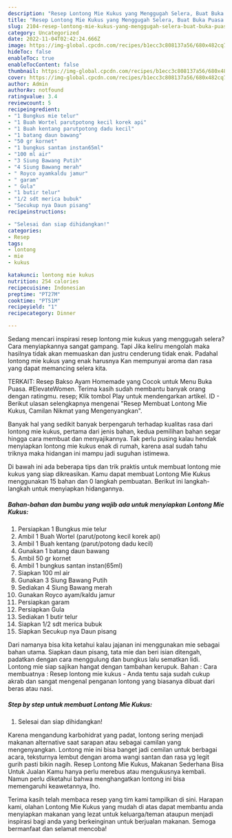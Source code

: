 ```yaml
---
description: "Resep Lontong Mie Kukus yang Menggugah Selera, Buat Buka Puasa Bisa Manjain Lidah"
title: "Resep Lontong Mie Kukus yang Menggugah Selera, Buat Buka Puasa Bisa Manjain Lidah"
slug: 2104-resep-lontong-mie-kukus-yang-menggugah-selera-buat-buka-puasa-bisa-manjain-lidah
category: Uncategorized
date: 2022-11-04T02:42:24.666Z
image: https://img-global.cpcdn.com/recipes/b1ecc3c808137a56/680x482cq70/lontong-mie-kukus-foto-resep-utama.jpg
hideToc: false
enableToc: true
enableTocContent: false
thumbnail: https://img-global.cpcdn.com/recipes/b1ecc3c808137a56/680x482cq70/lontong-mie-kukus-foto-resep-utama.jpg
cover: https://img-global.cpcdn.com/recipes/b1ecc3c808137a56/680x482cq70/lontong-mie-kukus-foto-resep-utama.jpg
author: Admin
authorAv: notfound
ratingvalue: 3.4
reviewcount: 5
recipeingredient:
- "1 Bungkus mie telur"
- "1 Buah Wortel parutpotong kecil korek api"
- "1 Buah kentang parutpotong dadu kecil"
- "1 batang daun bawang"
- "50 gr kornet"
- "1 bungkus santan instan65ml"
- "100 ml air"
- "3 Siung Bawang Putih"
- "4 Siung Bawang merah"
- " Royco ayamkaldu jamur"
- " garam"
- " Gula"
- "1 butir telur"
- "1/2 sdt merica bubuk"
- "Secukup nya Daun pisang"
recipeinstructions:

- "Selesai dan siap dihidangkan!"
categories:
- Resep
tags:
- lontong
- mie
- kukus

katakunci: lontong mie kukus 
nutrition: 254 calories
recipecuisine: Indonesian
preptime: "PT27M"
cooktime: "PT51M"
recipeyield: "1"
recipecategory: Dinner

---
```



Sedang mencari inspirasi resep lontong mie kukus yang menggugah selera? Cara menyiapkannya sangat gampang. Tapi Jika keliru mengolah maka hasilnya tidak akan memuaskan dan justru cenderung tidak enak. Padahal lontong mie kukus yang enak harusnya Kan mempunyai aroma dan rasa yang dapat memancing selera kita.


TERKAIT: Resep Bakso Ayam Homemade yang Cocok untuk Menu Buka Puasa. #ElevateWomen. Terima kasih sudah membantu banyak orang dengan ratingmu. resep; Klik tombol Play untuk mendengarkan artikel. ID - Berikut ulasan selengkapnya mengenai &#34;Resep Membuat Lontong Mie Kukus, Camilan Nikmat yang Mengenyangkan&#34;.

Banyak hal yang sedikit banyak berpengaruh terhadap kualitas rasa dari lontong mie kukus, pertama dari jenis bahan, kedua pemilihan bahan segar hingga cara membuat dan menyajikannya. Tak perlu pusing kalau hendak menyiapkan lontong mie kukus enak di rumah, karena asal sudah tahu triknya maka hidangan ini mampu jadi suguhan istimewa.


Di bawah ini ada beberapa tips dan trik praktis untuk membuat lontong mie kukus yang siap dikreasikan. Kamu dapat membuat Lontong Mie Kukus menggunakan 15 bahan dan 0 langkah pembuatan. Berikut ini langkah-langkah untuk menyiapkan hidangannya.

<!--inarticleads1-->

##### Bahan-bahan dan bumbu yang wajib ada untuk menyiapkan Lontong Mie Kukus:

1. Persiapkan 1 Bungkus mie telur
1. Ambil 1 Buah Wortel (parut/potong kecil korek api)
1. Ambil 1 Buah kentang (parut/potong dadu kecil)
1. Gunakan 1 batang daun bawang
1. Ambil 50 gr kornet
1. Ambil 1 bungkus santan instan(65ml)
1. Siapkan 100 ml air
1. Gunakan 3 Siung Bawang Putih
1. Sediakan 4 Siung Bawang merah
1. Gunakan  Royco ayam/kaldu jamur
1. Persiapkan  garam
1. Persiapkan  Gula
1. Sediakan 1 butir telur
1. Siapkan 1/2 sdt merica bubuk
1. Siapkan Secukup nya Daun pisang


Dari namanya bisa kita ketahui kalau jajanan ini menggunakan mie sebagai bahan utama. Siapkan daun pisang, tata mie dan beri isian ditengah, padatkan dengan cara menggulung dan bungkus lalu sematkan lidi. Lontong mie siap sajikan hangat dengan tambahan kerupuk. Bahan : Cara membuatnya : Resep lontong mie kukus - Anda tentu saja sudah cukup akrab dan sangat mengenal penganan lontong yang biasanya dibuat dari beras atau nasi. 

<!--inarticleads2-->

##### Step by step untuk membuat Lontong Mie Kukus:


1. Selesai dan siap dihidangkan!

Karena mengandung karbohidrat yang padat, lontong sering menjadi makanan alternative saat sarapan atau sebagai camilan yang mengenyangkan. Lontong mie ini bisa banget jadi cemilan untuk berbagai acara, teksturnya lembut dengan aroma wangi santan dan rasa yg legit gurih pasti bikin nagih. Resep Lontong Mie Kukus, Makanan Sederhana Bisa Untuk Jualan Kamu hanya perlu merebus atau mengukusnya kembali. Namun perlu diketahui bahwa menghangatkan lontong ini bisa memengaruhi keawetannya, lho. 

Terima kasih telah membaca resep yang tim kami tampilkan di sini. Harapan kami, olahan Lontong Mie Kukus yang mudah di atas dapat membantu anda menyiapkan makanan yang lezat untuk keluarga/teman ataupun menjadi inspirasi bagi anda yang berkeinginan untuk berjualan makanan. Semoga bermanfaat dan selamat mencoba!
